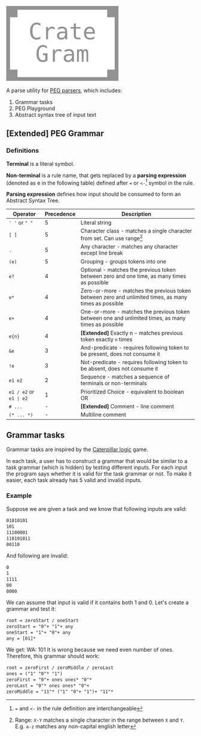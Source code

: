 ![img](/site/resources/crategram-github.svg)

A parse utility for [PEG parsers](https://pdos.csail.mit.edu/~baford/packrat/popl04/peg-popl04.pdf), which includes:
1. Grammar tasks
2. PEG Playground
3. Abstract syntax tree of input text

## [Extended] PEG Grammar

### Definitions

**Terminal** is a literal symbol.

**Non-terminal** is a rule name, that gets replaced by a **parsing expression** (denoted as e in the following table)
defined after `=` or `<-`[^1] symbol in the rule.

**Parsing expression** defines how input should be consumed to form an Abstract Syntax Tree.

| Operator                 | Precedence | Description                                                                                            |
|--------------------------|------------|--------------------------------------------------------------------------------------------------------|
| `' '` or `" "`           | 5          | Literal string                                                                                         |
| `[ ]`                    | 5          | Character class - matches a single character from set. Can use range[^2]                               | 
| `.`                      | 5          | Any character - matches any character except line break                                                | 
| `(e)`                    | 5          | Grouping - groups tokens into one                                                                      | 
| `e?`                     | 4          | Optional - matches the previous token between zero and one time, as many times as possible             | 
| `e*`                     | 4          | Zero-or-more - matches the previous token  between zero and unlimited times, as many times as possible | 
| `e+`                     | 4          | One-or-more - matches the previous token  between one and unlimited times, as many times as possible   | 
| `e{n}`                   | 4          | **[Extended]** Exactly n - matches previous token exactly `n` times                                    | 
| `&e`                     | 3          | And-predicate - requires following token to be present, does not consume it                            | 
| `!e`                     | 3          | Not-predicate - requires following token to be absent, does not consume it                             | 
| `e1 e2`                  | 2          | Sequence - matches a sequence of terminals or non-terminals                                            |
| `e1 / e2`  or `e1 \| e2` | 1          | Prioritized Choice - equivalent to boolean OR                                                          |
| `# ...`                  | -          | **[Extended]** Comment - line comment                                                                  | 
| `(* ... *)`              | -          | Multiline comment                                                                                      | 

## Grammar tasks 
Grammar tasks are inspired by the [Caterpillar logic]() game. 

In each task, a user has to construct a grammar that would be similar to a task grammar (which is hidden) by testing different inputs. For each input the program says whether it is valid for the task grammar or not. To make it easier, each task already has 5 valid and invalid inputs. 

### Example
Suppose we are given a task and we know that following inputs are valid:
```
01010101
101
11100001
110101011
00110
```

And following are invalid:
```
0
1
1111
00
0000
```

We can assume that input is valid if it contains both 1 and 0.
Let's create a grammar and test it:

```
root = zeroStart / oneStart
zeroStart = "0"+ "1"+ any
oneStart = "1"+ "0"+ any
any = [01]*
```

We get: WA: 101
It is wrong because we need even number of ones. Therefore, this grammar should work:

```
root = zeroFirst / zeroMiddle / zeroLast
ones = ("1" "0"* "1")
zeroFirst = "0"+ ones ones* "0"*
zeroLast = "0"* ones ones* "0"+
zeroMiddle = "11"* ("1" "0"+ "1")+ "11"*
```

[^1]: `=` and `<-` in the rule definition are interchangeable

[^2]: Range: `X-Y` matches a single character in the
range between `X` and `Y`. E.g. `a-z` matches any non-capital english letter
